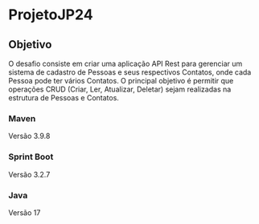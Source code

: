 # ProjetoJP24
 
## Objetivo
O desafio consiste em criar uma aplicação API Rest para gerenciar um sistema de
cadastro de Pessoas e seus respectivos Contatos, onde cada Pessoa pode ter vários Contatos. O
principal objetivo é permitir que operações CRUD (Criar, Ler, Atualizar, Deletar) sejam realizadas
na estrutura de Pessoas e Contatos.

### Maven
Versão 3.9.8
### Sprint Boot
Versão 3.2.7
### Java
Versão 17
